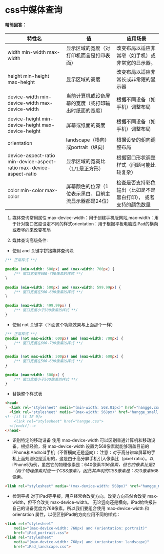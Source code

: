 # css中媒体查询

#### 精简回答：

| 特性名                                                       | 值                                                    | 应用场景                                                     |
| ------------------------------------------------------------ | ----------------------------------------------------- | ------------------------------------------------------------ |
| width min-width max-width                                    | 显示区域的宽度（对打印机而言是打印表面）              | 改变布局以适应非常窄（如手机）或非常宽的显示器。             |
| height min-height max-height                                 | 显示区域的高度                                        | 改变布局以适应非常长或非常短的显示器                         |
| device-width min-device-width max-device-width               | 当前计算机或设备屏幕的宽度（或打印输出时纸面的宽度）  | 根据不同设备（如手机）调整布局                               |
| device-height min-device-height max-device-height            | 屏幕或纸面的高度                                      | 根据不同设备（如手机）调整布局                               |
| orientation                                                  | landscape（横向）或portrait（纵向）                   | 根据设备的朝向调整布局                                       |
| device-aspect-ratio min-device-aspect-ratio max-device-aspect-ratio | 显示区域的宽高比（1/1是正方形）                       | 根据窗口形状调整样式（问题可能比较复杂）                     |
| color min-color max-color                                    | 屏幕颜色的位深（1位表示黑白，目前主流显示器都是24位） | 检查是否支持彩色输出（比如是不是黑白打印）， 或者支持的颜色数量 |

1. 媒体查询常用属性:max-device-width：用于创建手机版网站,max-width：用于针对窗口宽度设定不同的样式orientation：用于根据平板电脑或iPad的横向或者竖向来改变布局

2. 媒体查询高级条件:

- 使用 and 关键字拼接媒体查询块
```css
/** 正常样式 **/
 
@media (min-width: 600px) and (max-width: 700px) {
    /** 窗口宽度在600-700像素的样式 **/
}
 
@media (min-width: 500px) and (max-width: 599.99px) {
    /** 窗口宽度在500-600像素的样式 **/
}
 
@media (max-width: 499.99px) {
    /** 窗口宽度小于500像素的样式 **/
}
```
- 使用 not 关键字（下面这个功能效果与上面那个一样）
```css
/** 正常样式 **/
@media (not max-width: 600px) and (max-width: 700px) {
    /** 窗口宽度在600-700像素的样式 **/
}
 
@media (not max-width: 500px) and (max-width: 600px) {
    /** 窗口宽度在500-600像素的样式 **/
}
 
@media (max-width: 500px) {
    /** 窗口宽度小于500像素的样式 **/
}
```
- 替换整个样式表
```html
<head>
  <link rel="stylesheet" media="(min-width: 568.01px)" href="hangge.css">
  <link rel="stylesheet" media="(max-width: 568px)" href="hangge_small.css">
<!--[if lt IE 9]>
    <link rel="stylesheet" href="hangge.css">
  <![endif]-->
</head>
```
- 识别特定的移动设备
使用 max-device-width 可以区别普通计算机和移动设备。根据经验，将 max-device-width 设置为568像素就能够涵盖目前的iPhone和Android手机（不管横向还是竖向）：注意：对于高分辨率屏幕的手机上面规则也是适用的，这是由于高分屏手机引入像素比（pixel ratio）。以iPhone5为例，虽然它的物理像素是：640像素*1136像素，但它的像素比是2（两个物理像素对应一个CSS像素）。因此其声明的CSS像素是：320像素*568像素。
```html
<link rel="stylesheet" media="(max-device-width: 568px)" href="hangge_mpbile.css">
```
- 检测平板
对于iPad等平板，用户经常会改变方向。改变方向虽然会改变 max-width，但不会改变 max-device-width。 无论竖向还是横向，iPad始终报告自己的设备宽度为768像素。所以我们要组合使用 max-device-width 和 orientation 属性，以便区别iPad的方向应用不同的样式：

```html
<link rel="stylesheet"
    media="(max-device-width: 768px) and (orientation: portrait)"
    href="iPad_portrait.css">
<link rel="stylesheet"
    media="(max-device-width: 768px) and (orientation: landscape)"
    href="iPad_landscape.css">
```
